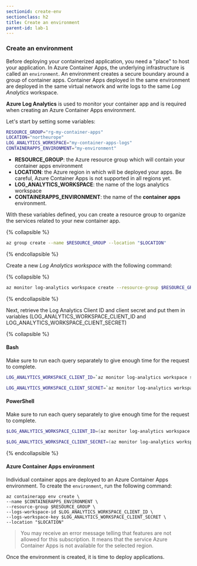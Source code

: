 ```yaml
---
sectionid: create-env
sectionclass: h2
title: Create an environment
parent-id: lab-1
---
```


### Create an environment

Before deploying your containerized application, you need a "place" to host your application. In Azure Container Apps, the underlying infrastructure is called an `environment`. An environment creates a secure boundary around a group of container apps. Container Apps deployed in the same environment are deployed in the same virtual network and write logs to the same *Log Analytics* workspace.

**Azure Log Analytics** is used to monitor your container app and is required when creating an Azure Container Apps environment.

Let's start by setting some variables:

``` bash
RESOURCE_GROUP="rg-my-container-apps"
LOCATION="northeurope"
LOG_ANALYTICS_WORKSPACE="my-container-apps-logs"
CONTAINERAPPS_ENVIRONMENT="my-environment"
```

- **RESOURCE_GROUP**: the Azure resource group which will contain your container apps environment
- **LOCATION**: the Azure region in which will be deployed your apps. Be careful, Azure Container Apps is not supported in all regions yet.
- **LOG_ANALYTICS_WORKSPACE**: the name of the logs analytics workspace
- **CONTAINERAPPS_ENVIRONMENT**: the name of the **container apps** environment.

With these variables defined, you can create a resource group to organize the services related to your new container app.

{% collapsible %}

```bash
az group create --name $RESOURCE_GROUP --location "$LOCATION"
```

{% endcollapsible %}

Create a new *Log Analytics workspace* with the following command:

{% collapsible %}

```bash
az monitor log-analytics workspace create --resource-group $RESOURCE_GROUP --workspace-name $LOG_ANALYTICS_WORKSPACE
```

{% endcollapsible %}

Next, retrieve the Log Analytics Client ID and client secret and put them in variables (LOG_ANALYTICS_WORKSPACE_CLIENT_ID and LOG_ANALYTICS_WORKSPACE_CLIENT_SECRET)

{% collapsible %}

#### Bash

Make sure to run each query separately to give enough time for the request to complete.

```bash
LOG_ANALYTICS_WORKSPACE_CLIENT_ID=`az monitor log-analytics workspace show --query customerId -g $RESOURCE_GROUP -n $LOG_ANALYTICS_WORKSPACE --out tsv`
```

```bash
LOG_ANALYTICS_WORKSPACE_CLIENT_SECRET=`az monitor log-analytics workspace get-shared-keys --query primarySharedKey -g $RESOURCE_GROUP -n $LOG_ANALYTICS_WORKSPACE --out tsv`
```

#### PowerShell

Make sure to run each query separately to give enough time for the request to complete.

```powershell
$LOG_ANALYTICS_WORKSPACE_CLIENT_ID=(az monitor log-analytics workspace show --query customerId -g $RESOURCE_GROUP -n $LOG_ANALYTICS_WORKSPACE --out tsv)
```

```powershell
$LOG_ANALYTICS_WORKSPACE_CLIENT_SECRET=(az monitor log-analytics workspace get-shared-keys --query primarySharedKey -g $RESOURCE_GROUP -n $LOG_ANALYTICS_WORKSPACE --out tsv)
```

{% endcollapsible %}

#### Azure Container Apps environment

Individual container apps are deployed to an Azure Container Apps environment. To create the `environment`, run the following command:

```azurecli
az containerapp env create \
--name $CONTAINERAPPS_ENVIRONMENT \
--resource-group $RESOURCE_GROUP \
--logs-workspace-id $LOG_ANALYTICS_WORKSPACE_CLIENT_ID \
--logs-workspace-key $LOG_ANALYTICS_WORKSPACE_CLIENT_SECRET \
--location "$LOCATION"
```

> You may receive an error message telling that features are not allowed for this subscription. It means that the service Azure Container Apps is not available for the selected region.

Once the environment is created, it is time to deploy applications.
